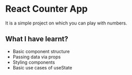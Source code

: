 # React Counter App

It is a simple project on which you can play with numbers.

## What I have learnt?

- Basic component structure
- Passing data via props
- Styling components
- Basic use cases of useState
